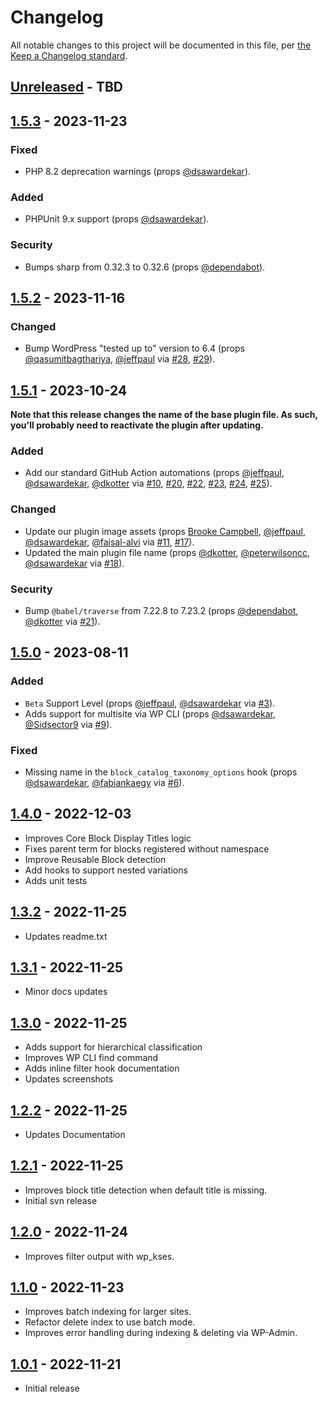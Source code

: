 # Changelog

All notable changes to this project will be documented in this file, per [the Keep a Changelog standard](http://keepachangelog.com/).

## [Unreleased] - TBD

## [1.5.3] - 2023-11-23

### Fixed

- PHP 8.2 deprecation warnings (props [@dsawardekar](https://github.com/dsawardekar)).

### Added

- PHPUnit 9.x support (props [@dsawardekar](https://github.com/dsawardekar)).

### Security

- Bumps sharp from 0.32.3 to 0.32.6 (props [@dependabot](https://github.com/apps/dependabot)).

## [1.5.2] - 2023-11-16

### Changed

- Bump WordPress "tested up to" version to 6.4 (props [@qasumitbagthariya](https://github.com/qasumitbagthariya), [@jeffpaul](https://github.com/jeffpaul) via [#28](https://github.com/10up/block-catalog/pull/28), [#29](https://github.com/10up/block-catalog/pull/29)).

## [1.5.1] - 2023-10-24

**Note that this release changes the name of the base plugin file. As such, you'll probably need to reactivate the plugin after updating.**

### Added

- Add our standard GitHub Action automations (props [@jeffpaul](https://github.com/jeffpaul), [@dsawardekar](https://github.com/dsawardekar), [@dkotter](https://github.com/dkotter) via [#10](https://github.com/10up/block-catalog/pull/10), [#20](https://github.com/10up/block-catalog/pull/20), [#22](https://github.com/10up/block-catalog/pull/22), [#23](https://github.com/10up/block-catalog/pull/23), [#24](https://github.com/10up/block-catalog/pull/24), [#25](https://github.com/10up/block-catalog/pull/25)).

### Changed

- Update our plugin image assets (props [Brooke Campbell](https://www.linkedin.com/in/brookecampbelldesign/), [@jeffpaul](https://github.com/jeffpaul), [@dsawardekar](https://github.com/dsawardekar), [@faisal-alvi](https://github.com/faisal-alvi) via [#11](https://github.com/10up/block-catalog/pull/11), [#17](https://github.com/10up/block-catalog/pull/17)).
- Updated the main plugin file name (props [@dkotter](https://github.com/dkotter), [@peterwilsoncc](https://github.com/peterwilsoncc), [@dsawardekar](https://github.com/dsawardekar) via [#18](https://github.com/10up/block-catalog/pull/18)).

### Security

- Bump `@babel/traverse` from 7.22.8 to 7.23.2 (props [@dependabot](https://github.com/apps/dependabot), [@dkotter](https://github.com/dkotter) via [#21](https://github.com/10up/block-catalog/pull/21)).

## [1.5.0] - 2023-08-11

### Added

- `Beta` Support Level (props [@jeffpaul](https://github.com/jeffpaul), [@dsawardekar](https://github.com/dsawardekar) via [#3](https://github.com/10up/block-catalog/pull/3)).
- Adds support for multisite via WP CLI (props [@dsawardekar](https://github.com/dsawardekar), [@Sidsector9](https://github.com/Sidsector9) via [#9](https://github.com/10up/block-catalog/pull/9)).

### Fixed

- Missing name in the `block_catalog_taxonomy_options` hook (props [@dsawardekar](https://github.com/dsawardekar), [@fabiankaegy](https://github.com/fabiankaegy) via [#6](https://github.com/10up/block-catalog/pull/6)).

## [1.4.0] - 2022-12-03

- Improves Core Block Display Titles logic
- Fixes parent term for blocks registered without namespace
- Improve Reusable Block detection
- Add hooks to support nested variations
- Adds unit tests

## [1.3.2] - 2022-11-25

- Updates readme.txt

## [1.3.1] - 2022-11-25

- Minor docs updates

## [1.3.0] - 2022-11-25

- Adds support for hierarchical classification
- Improves WP CLI find command
- Adds inline filter hook documentation
- Updates screenshots

## [1.2.2] - 2022-11-25

- Updates Documentation

## [1.2.1] - 2022-11-25

- Improves block title detection when default title is missing.
- Initial svn release

## [1.2.0] - 2022-11-24

- Improves filter output with wp_kses.

## [1.1.0] - 2022-11-23

- Improves batch indexing for larger sites.
- Refactor delete index to use batch mode.
- Improves error handling during indexing & deleting via WP-Admin.

## [1.0.1] - 2022-11-21

- Initial release

[Unreleased]: https://github.com/10up/block-catalog/compare/trunk...develop
[1.5.3]: https://github.com/10up/block-catalog/compare/1.5.2...1.5.3
[1.5.2]: https://github.com/10up/block-catalog/compare/1.5.1...1.5.2
[1.5.1]: https://github.com/10up/block-catalog/compare/1.5.0...1.5.1
[1.5.0]: https://github.com/10up/block-catalog/compare/1.4.0...1.5.0
[1.4.0]: https://github.com/10up/block-catalog/compare/1.3.2...1.4.0
[1.3.2]: https://github.com/10up/block-catalog/compare/1.3.1...1.3.2
[1.3.1]: https://github.com/10up/block-catalog/compare/1.3.0...1.3.1
[1.3.0]: https://github.com/10up/block-catalog/compare/1.2.2...1.3.0
[1.2.2]: https://github.com/10up/block-catalog/compare/1.2.1...1.2.2
[1.2.1]: https://github.com/10up/block-catalog/compare/1.2.0...1.2.1
[1.2.0]: https://github.com/10up/block-catalog/compare/1.1.0...1.2.0
[1.1.0]: https://github.com/10up/block-catalog/compare/1.0.1...1.1.0
[1.0.1]: https://github.com/10up/block-catalog/tree/v1.0.1
